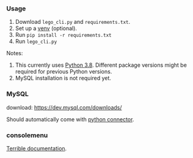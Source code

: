 ### Usage
1. Download `lego_cli.py` and `requirements.txt`.
2. Set up a [venv](https://docs.python.org/3/library/venv.html) (optional).
3. Run `pip install -r requirements.txt`
4. Run `lego_cli.py`

Notes: 
1. This currently uses [Python 3.8](https://www.python.org/downloads/). Different package versions might be required for previous Python versions.
2. MySQL installation is not required yet.

### MySQL
download: https://dev.mysql.com/downloads/

Should automatically come with 
[python connector](https://dev.mysql.com/downloads/connector/python/).

### consolemenu
[Terrible documentation](https://console-menu.readthedocs.io/en/latest/usage.html).